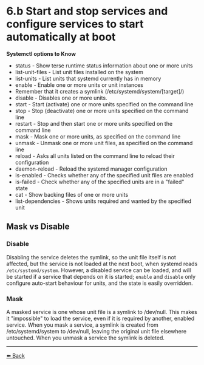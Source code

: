# 6.b Start and stop services and configure services to start automatically at boot

**Systemctl options to Know**
- status - Show terse runtime status information about one or more units
- list-unit-files - List unit files installed on the system
- list-units - List units that systemd currently has in memory
- enable - Enable one or more units or unit instances
- Remember that it creates a symlink (/etc/systemd/system/[target]/)
- disable - Disables one or more units.
- start - Start (activate) one or more units specified on the command line
- stop - Stop (deactivate) one or more units specified on the command line
- restart - Stop and then start one or more units specified on the command line
- mask - Mask one or more units, as specified on the command line
- unmask - Unmask one or more unit files, as specified on the command line
- reload - Asks all units listed on the command line to reload their configuration
- daemon-reload - Reload the systemd manager configuration
- is-enabled - Checks whether any of the specified unit files are enabled
- is-failed - Check whether any of the specified units are in a "failed" state
- cat - Show backing files of one or more units
- list-dependencies - Shows units required and wanted by the specified unit

## Mask vs Disable

### Disable

Disabling the service deletes the symlink, so the unit file itself is not affected, but the service is not loaded at the next boot, when systemd reads `/etc/systemd/system`.
However, a disabled service can be loaded, and will be started if a service that depends on it is started; `enable` and `disable` only configure auto-start behaviour for units, and the state is easily overridden.

### Mask

A masked service is one whose unit file is a symlink to /dev/null. This makes it "impossible" to load the service, even if it is required by another, enabled service.
When you mask a service, a symlink is created from /etc/systemd/system to /dev/null, leaving the original unit file elsewhere untouched. When you unmask a service the symlink is deleted.

---
[⬅️ Back](6-deploy-configure-and-maintain-systems.md)
